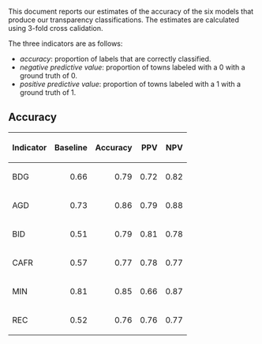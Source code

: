 This document reports our estimates of the accuracy of the six models
that produce our transparency classifications. The estimates are
calculated using 3-fold cross calidation.

The three indicators are as follows:

  - *accuracy*: proportion of labels that are correctly classified.
  - *negative predictive value*: proportion of towns labeled with a 0
    with a ground truth of 0.
  - *positive predictive value*: proportion of towns labeled with a 1
    with a ground truth of 1.

## Accuracy

<table>

<thead>

<tr>

<th style="text-align:left;">

Indicator

</th>

<th style="text-align:right;">

Baseline

</th>

<th style="text-align:right;">

Accuracy

</th>

<th style="text-align:right;">

PPV

</th>

<th style="text-align:right;">

NPV

</th>

</tr>

</thead>

<tbody>

<tr>

<td style="text-align:left;">

BDG

</td>

<td style="text-align:right;">

0.66

</td>

<td style="text-align:right;">

0.79

</td>

<td style="text-align:right;">

0.72

</td>

<td style="text-align:right;">

0.82

</td>

</tr>

<tr>

<td style="text-align:left;">

AGD

</td>

<td style="text-align:right;">

0.73

</td>

<td style="text-align:right;">

0.86

</td>

<td style="text-align:right;">

0.79

</td>

<td style="text-align:right;">

0.88

</td>

</tr>

<tr>

<td style="text-align:left;">

BID

</td>

<td style="text-align:right;">

0.51

</td>

<td style="text-align:right;">

0.79

</td>

<td style="text-align:right;">

0.81

</td>

<td style="text-align:right;">

0.78

</td>

</tr>

<tr>

<td style="text-align:left;">

CAFR

</td>

<td style="text-align:right;">

0.57

</td>

<td style="text-align:right;">

0.77

</td>

<td style="text-align:right;">

0.78

</td>

<td style="text-align:right;">

0.77

</td>

</tr>

<tr>

<td style="text-align:left;">

MIN

</td>

<td style="text-align:right;">

0.81

</td>

<td style="text-align:right;">

0.85

</td>

<td style="text-align:right;">

0.66

</td>

<td style="text-align:right;">

0.87

</td>

</tr>

<tr>

<td style="text-align:left;">

REC

</td>

<td style="text-align:right;">

0.52

</td>

<td style="text-align:right;">

0.76

</td>

<td style="text-align:right;">

0.76

</td>

<td style="text-align:right;">

0.77

</td>

</tr>

</tbody>

</table>
